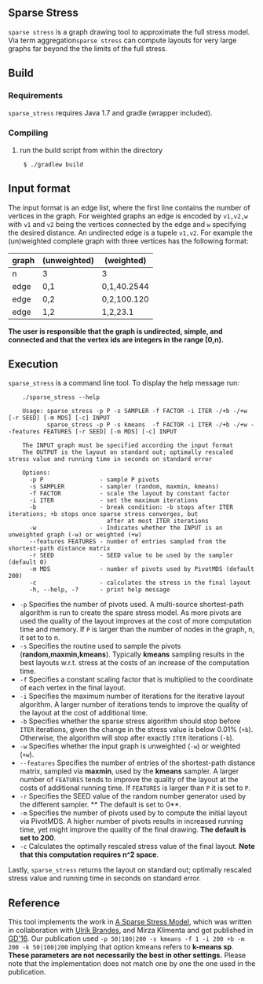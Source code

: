 ## Sparse Stress

`sparse stress` is a graph drawing tool to approximate the full stress model. Via term aggregation`sparse stress` can compute layouts for very large graphs far beyond the the limits of the full stress.


## Build

### Requirements
`sparse_stress` requires Java 1.7 and gradle (wrapper included).

### Compiling

1. run the build script from within the directory

        $ ./gradlew build

## Input format

The input format is an edge list, where the first line contains the number of vertices in the graph. For weighted graphs an edge is encoded by `v1,v2,w` with `v1` and `v2` being the vertices connected by the edge and `w` specifying the desired distance. An undirected edge is a tupele `v1,v2`. For example the (un)weighted complete graph with three vertices has the following format:

|graph | (unweighted) | (weighted) |
|-|--------------|-------------|
|n |3            |     3|
|edge |0,1          |     0,1,40.2544|
|edge |0,2          |     0,2,100.120|
|edge |1,2          |     1,2,23.1|

**The user is responsible that the graph is undirected, simple, and connected and that the vertex ids are integers in the range [0,n).**


## Execution
`sparse_stress` is a command line tool. To display the help message run:

        ./sparse_stress --help

        Usage: sparse_stress -p P -s SAMPLER -f FACTOR -i ITER -/+b -/+w                     [-r SEED] [-m MDS] [-c] INPUT
               sparse_stress -p P -s kmeans  -f FACTOR -i ITER -/+b -/+w --features FEATURES [-r SEED] [-m MDS] [-c] INPUT

        The INPUT graph must be specified according the input format
        The OUTPUT is the layout on standard out; optimally rescaled stress value and running time in seconds on standard error

        Options:
          -p P                - sample P pivots
          -s SAMPLER          - sampler (random, maxmin, kmeans)
          -f FACTOR           - scale the layout by constant factor
          -i ITER             - set the maximum iterations
          -b                  - break condition: -b stops after ITER iterations; +b stops once sparse stress converges, but
                                after at most ITER iterations
          -w                  - Indicates whether the INPUT is an unweighted graph (-w) or weighted (+w)
          --features FEATURES - number of entries sampled from the shortest-path distance matrix
          -r SEED             - SEED value to be used by the sampler (default 0)
          -m MDS              - number of pivots used by PivotMDS (default 200)
          -c                  - calculates the stress in the final layout
          -h, --help, -?      - print help message


* `-p` Specifies the number of pivots used. A multi-source shortest-path algorithm is run to create the spare stress model. As more pivots are used the quality of the layout improves at the cost of more computation time and memory. If `P` is larger than the number of nodes in the graph, n, it set to to n.
* `-s` Specifies the routine used to sample the pivots (**random,maxmin,kmeans**). Typically **kmeans** sampling results in the best layouts w.r.t. stress at the costs of an increase of the computation time.
* `-f` Specifies a constant scaling factor that is multiplied to the coordinate of each vertex in the final layout.
* `-i` Specifies the maximum number of iterations for the iterative layout algorithm. A larger number of iterations tends to improve the quality of the layout at the cost of additional time.
* `-b` Specifies whether the sparse stress algorithm should stop before `ITER` iterations, given the change in the stress value is below 0.01% (`+b`). Otherwise, the algorithm will stop after exactly `ITER` iterations (`-b`).  
* `-w` Specifies whether the input graph is unweighted (`-w`) or weighted (`+w`).
* `--features` Specifies the number of entries of the shortest-path distance matrix, sampled via **maxmin**, used by the **kmeans** sampler. A larger number of `FEATURES` tends to improve the quality of the layout at the costs of additional running time. If `FEATURES` is larger than `P` it is set to `P`.
* `-r` Specifies the SEED value of the random number generator used by the different sampler. ** The default is set to 0**.
* `-m` Specifies the number of pivots used by to compute the initial layout via PivotMDS. A higher number of pivots results in increased running time, yet might improve the quality of the final drawing. **The default is set to 200**.
* `-c` Calculates the optimally rescaled stress value of the final layout. **Note that this computation requires n^2 space**.


Lastly, `sparse_stress` returns the layout on standard out; optimally rescaled stress value and running time in seconds on standard error.

## Reference

This tool implements the work in [A Sparse Stress Model](https://arxiv.org/abs/1608.08909), which was written in collaboration with [Ulrik Brandes](http://algo.uni-konstanz.de/members/brandes/), and Mirza Klimenta and got published in [GD'16](http://algo.math.ntua.gr/~gd2016/). Our publication used `-p 50|100|200 -s kmeans -f 1 -i 200 +b -m 200 -k 50|100|200` implying that option kmeans refers to **k-means sp**. **These parameters are not necessarily the best in other settings.** Please note that the implementation does not match one by one the one used in the publication.
